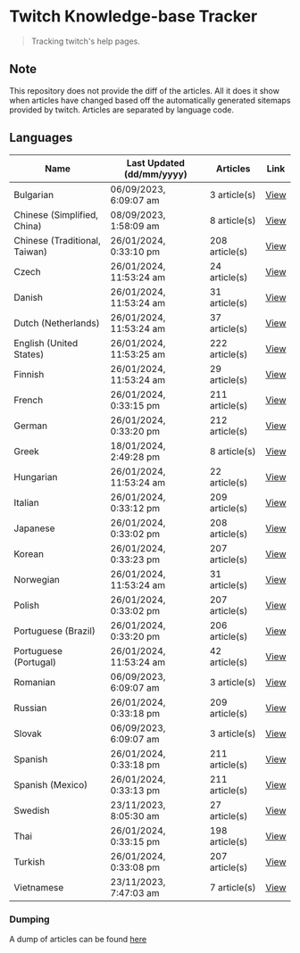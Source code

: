 # Twitch Knowledge-base Tracker
> Tracking twitch's help pages. 

## Note
This repository does not provide the diff of the articles. All it does it show when articles have changed based
off the automatically generated sitemaps provided by twitch. Articles are separated by language code.

## Languages

| Name                          | Last Updated (dd/mm/yyyy) | Articles       | Link                   |
|-------------------------------|---------------------------|----------------|------------------------|
| Bulgarian                     | 06/09/2023, 6:09:07 am    | 3 article(s)   | [View](docs/bg.md)     |
| Chinese (Simplified, China)   | 08/09/2023, 1:58:09 am    | 8 article(s)   | [View](docs/zh_CN.md)  |
| Chinese (Traditional, Taiwan) | 26/01/2024, 0:33:10 pm    | 208 article(s) | [View](docs/zh_TW.md)  |
| Czech                         | 26/01/2024, 11:53:24 am   | 24 article(s)  | [View](docs/cs.md)     |
| Danish                        | 26/01/2024, 11:53:24 am   | 31 article(s)  | [View](docs/da.md)     |
| Dutch (Netherlands)           | 26/01/2024, 11:53:24 am   | 37 article(s)  | [View](docs/nl_NL.md)  |
| English (United States)       | 26/01/2024, 11:53:25 am   | 222 article(s) | [View](docs/en_US.md)  |
| Finnish                       | 26/01/2024, 11:53:24 am   | 29 article(s)  | [View](docs/fi.md)     |
| French                        | 26/01/2024, 0:33:15 pm    | 211 article(s) | [View](docs/fr.md)     |
| German                        | 26/01/2024, 0:33:20 pm    | 212 article(s) | [View](docs/de.md)     |
| Greek                         | 18/01/2024, 2:49:28 pm    | 8 article(s)   | [View](docs/el.md)     |
| Hungarian                     | 26/01/2024, 11:53:24 am   | 22 article(s)  | [View](docs/hu.md)     |
| Italian                       | 26/01/2024, 0:33:12 pm    | 209 article(s) | [View](docs/it.md)     |
| Japanese                      | 26/01/2024, 0:33:02 pm    | 208 article(s) | [View](docs/ja.md)     |
| Korean                        | 26/01/2024, 0:33:23 pm    | 207 article(s) | [View](docs/ko.md)     |
| Norwegian                     | 26/01/2024, 11:53:24 am   | 31 article(s)  | [View](docs/no.md)     |
| Polish                        | 26/01/2024, 0:33:02 pm    | 207 article(s) | [View](docs/pl.md)     |
| Portuguese (Brazil)           | 26/01/2024, 0:33:20 pm    | 206 article(s) | [View](docs/pt_BR.md)  |
| Portuguese (Portugal)         | 26/01/2024, 11:53:24 am   | 42 article(s)  | [View](docs/pt_PT.md)  |
| Romanian                      | 06/09/2023, 6:09:07 am    | 3 article(s)   | [View](docs/ro.md)     |
| Russian                       | 26/01/2024, 0:33:18 pm    | 209 article(s) | [View](docs/ru.md)     |
| Slovak                        | 06/09/2023, 6:09:07 am    | 3 article(s)   | [View](docs/sk.md)     |
| Spanish                       | 26/01/2024, 0:33:18 pm    | 211 article(s) | [View](docs/es.md)     |
| Spanish (Mexico)              | 26/01/2024, 0:33:13 pm    | 211 article(s) | [View](docs/es_MX.md)  |
| Swedish                       | 23/11/2023, 8:05:30 am    | 27 article(s)  | [View](docs/sv.md)     |
| Thai                          | 26/01/2024, 0:33:15 pm    | 198 article(s) | [View](docs/th.md)     |
| Turkish                       | 26/01/2024, 0:33:08 pm    | 207 article(s) | [View](docs/tr.md)     |
| Vietnamese                    | 23/11/2023, 7:47:03 am    | 7 article(s)   | [View](docs/vi.md)     |

### Dumping
A dump of articles can be found [here](docs/RAW.md)